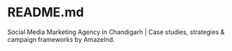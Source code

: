 # README.md
Social Media Marketing Agency in Chandigarh | Case studies, strategies &amp; campaign frameworks by AmazeInd.
